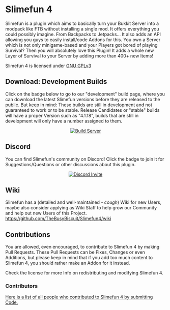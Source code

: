 # Slimefun 4
Slimefun is a plugin which aims to basically turn your Bukkit Server into a modpack like FTB without installing a single mod. It offers everything you could possibly imagine. From Backpacks to Jetpacks...
It also adds an API allowing you guys to easily install/code Addons for this.
You own a Server which is not only minigame-based and your Players got bored of playing Survival?
Then you will absolutely love this Plugin! 
It adds a whole new Layer of Survival to your Server by adding more than 400+ new Items! 

Slimefun 4 is licensed under 
[GNU GPLv3](https://github.com/TheBusyBiscuit/Slimefun4/blob/master/LICENSE)

## Download: Development Builds
Click on the badge below to go to our "development" build page, where you can download the latest Slimefun versions before they are released to the public. But keep in mind: These builds are still in development and not guaranteed to work or to be stable.
Release Candidates or "stable" builds will have a proper Version such as "4.1.18", builds that are still in development will only have a number assigned to them.

<p align="center">
  <a href="https://thebusybiscuit.github.io/builds/TheBusyBiscuit/Slimefun4/master/">
    <img src="https://thebusybiscuit.github.io/builds/TheBusyBiscuit/Slimefun4/master/badge.svg" alt="Build Server"/>
  </a>
</p>

## Discord
You can find Slimefun's community on Discord!
Click the badge to join it for Suggestions/Questions or other discussions about this plugin.
<p align="center">
  <a href="https://discord.gg/fsD4Bkh">
    <img src="https://img.shields.io/discord/565557184348422174?color=7289DA&label=Discord&style=for-the-badge" alt="Discord Invite"/>
  </a>
</p>

## Wiki
Slimefun has a (detailed and well-maintained - *cough*) Wiki for new Users, maybe also consider
applying as Wiki Staff to help grow our Community and help out new Users of this Project.
https://github.com/TheBusyBiscuit/Slimefun4/wiki


## Contributions
You are allowed, even encouraged, to contribute to Slimefun 4 by making Pull Requests.
These Pull Requests can be Fixes, Changes or even Additions, but please keep in mind that
if you add too much content to Slimefun 4, you should rather make an Addon for it instead.

Check the license for more Info on redistributing and modifying Slimefun 4.

### Contributors
[Here is a list of all people who contributed to Slimefun 4 by submitting Code.](https://github.com/TheBusyBiscuit/Slimefun4/graphs/contributors)
